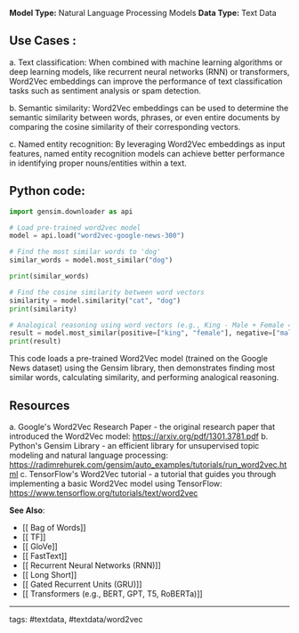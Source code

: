 **Model Type:**  Natural Language Processing Models
**Data Type:**  Text Data

## Use Cases :

a. Text classification: When combined with machine learning algorithms or deep learning models, like recurrent neural networks (RNN) or transformers, Word2Vec embeddings can improve the performance of text classification tasks such as sentiment analysis or spam detection.

b. Semantic similarity: Word2Vec embeddings can be used to determine the semantic similarity between words, phrases, or even entire documents by comparing the cosine similarity of their corresponding vectors.

c. Named entity recognition: By leveraging Word2Vec embeddings as input features, named entity recognition models can achieve better performance in identifying proper nouns/entities within a text.


## Python code: 

```python
import gensim.downloader as api

# Load pre-trained word2vec model
model = api.load("word2vec-google-news-300")

# Find the most similar words to 'dog'
similar_words = model.most_similar("dog")

print(similar_words)

# Find the cosine similarity between word vectors
similarity = model.similarity("cat", "dog")
print(similarity)

# Analogical reasoning using word vectors (e.g., King - Male + Female = ?)
result = model.most_similar(positive=["king", "female"], negative=["male"], topn=1)
print(result)
```

This code loads a pre-trained Word2Vec model (trained on the Google News dataset) using the Gensim library, then demonstrates finding most similar words, calculating similarity, and performing analogical reasoning.


## Resources

a. Google's Word2Vec Research Paper - the original research paper that introduced the Word2Vec model: https://arxiv.org/pdf/1301.3781.pdf
b. Python's Gensim Library - an efficient library for unsupervised topic modeling and natural language processing: https://radimrehurek.com/gensim/auto_examples/tutorials/run_word2vec.html
c. TensorFlow's Word2Vec tutorial - a tutorial that guides you through implementing a basic Word2Vec model using TensorFlow: https://www.tensorflow.org/tutorials/text/word2vec

**See Also**:

- [[ Bag of Words]]
- [[ TF]]
- [[ GloVe]]
- [[ FastText]]
- [[ Recurrent Neural Networks (RNN)]]
- [[ Long Short]]
- [[ Gated Recurrent Units (GRU)]]
- [[ Transformers (e.g., BERT, GPT, T5, RoBERTa)]]

---
tags: #textdata, #textdata/word2vec
